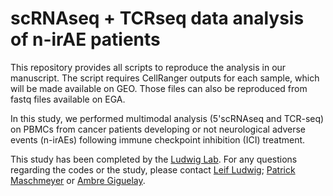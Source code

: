 # scRNAseq + TCRseq data analysis of n-irAE patients

This repository provides all scripts to reproduce the analysis in our manuscript. 
The script requires CellRanger outputs for each sample, which will be made available on GEO. Those files can also be reproduced from fastq files available on EGA.

In this study, we performed multimodal analysis (5'scRNAseq and TCR-seq) on PBMCs from cancer patients developing or not neurological adverse events (n-irAEs) following immune checkpoint inhibition (ICI) treatment.

This study has been completed by the [Ludwig Lab](https://www.bihealth.org/en/research/research-group/stem-cell-dynamics-mitochondrial-genomics).
For any questions regarding the codes or the study, please contact [Leif Ludwig](mailto:leif.ludwig@mdc-berlin.de); [Patrick Maschmeyer](mailto:patrick.maschmeyer@mdc-berlin.de) or [Ambre Giguelay](ambre.giguelay@mdc-berlin.de).
